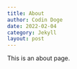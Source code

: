 ```yaml
---
title: About
author: Codin Doge
date: 2022-02-04
category: Jekyll
layout: post
---
```


This is an about page.
